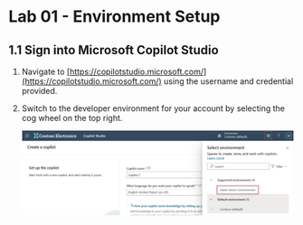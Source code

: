 # Lab 01 - Environment Setup

## 1.1 Sign into Microsoft Copilot Studio

1.	Navigate to [https://copilotstudio.microsoft.com/](https://copilotstudio.microsoft.com/) using the username and credential provided.

2.	Switch to the developer environment for your account by selecting the cog wheel on the top right.

    ![Screenshot of a switching to the user's developer environment](assets/1.0_01_SelectEnvironment.jpg)
